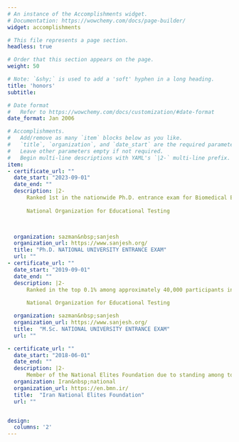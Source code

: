 ```yaml
---
# An instance of the Accomplishments widget.
# Documentation: https://wowchemy.com/docs/page-builder/
widget: accomplishments

# This file represents a page section.
headless: true

# Order that this section appears on the page.
weight: 50

# Note: `&shy;` is used to add a 'soft' hyphen in a long heading.
title: 'honors'
subtitle:

# Date format
#   Refer to https://wowchemy.com/docs/customization/#date-format
date_format: Jan 2006

# Accomplishments.
#   Add/remove as many `item` blocks below as you like.
#   `title`, `organization`, and `date_start` are the required parameters.
#   Leave other parameters empty if not required.
#   Begin multi-line descriptions with YAML's `|2-` multi-line prefix.
item:
- certificate_url: ""
  date_start: "2023-09-01"
  date_end: ""
  description: |2-
      Ranked 1st in the nationwide Ph.D. entrance exam for Biomedical Engineering (Bioelectric)
             
      National Organization for Educational Testing


      
  organization: sazman&nbsp;sanjesh
  organization_url: https://www.sanjesh.org/
  title: "Ph.D. NATIONAL UNIVERSITY ENTRANCE EXAM"
  url: ""
- certificate_url: ""
  date_start: "2019-09-01"
  date_end: ""
  description: |2-
      Ranked in the top 0.1% among approximately 40,000 participants in the nationwide M.Sc. entrance exam for Electrical Engineering
       
      National Organization for Educational Testing

  organization: sazman&nbsp;sanjesh
  organization_url: https://www.sanjesh.org/
  title:  "M.Sc. NATIONAL UNIVERSITY ENTRANCE EXAM"
  url: ""

- certificate_url: ""
  date_start: "2018-06-01"
  date_end: ""
  description: |2-
      Member of the National Elites Foundation due to standing among top students of university.
  organization: Iran&nbsp;national
  organization_url: https://en.bmn.ir/
  title:  "Iran National Elites Foundation"
  url: ""


design:
  columns: '2' 
---
```

